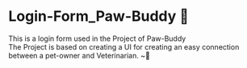 # Login-Form_Paw-Buddy 🐯
This is a login form used in the Project of Paw-Buddy 
<br>
The Project is based on creating a UI for creating an easy connection between a pet-owner and Veterinarian.
~🐾
